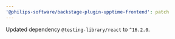 ```yaml
---
'@philips-software/backstage-plugin-upptime-frontend': patch
---
```


Updated dependency `@testing-library/react` to `^16.2.0`.
